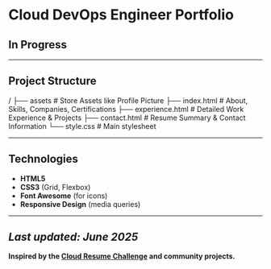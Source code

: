 # Cloud DevOps Engineer Portfolio

## In Progress

---

## Project Structure

/
├── assets # Store Assets like Profile Picture
├── index.html # About, Skills, Companies, Certifications
├── experience.html # Detailed Work Experience & Projects
├── contact.html # Resume Summary & Contact Information
└── style.css # Main stylesheet

---

## Technologies

- **HTML5**
- **CSS3** (Grid, Flexbox)
- **Font Awesome** (for icons)
- **Responsive Design** (media queries)
---

*Last updated: June 2025*
---

**Inspired by the [Cloud Resume Challenge](https://cloudresumechallenge.dev/) and community projects.**